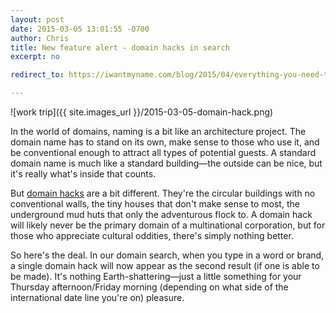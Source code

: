 ```yaml
---
layout: post
date: 2015-03-05 13:01:55 -0700
author: Chris
title: New feature alert - domain hacks in search
excerpt: no

redirect_to: https://iwantmyname.com/blog/2015/04/everything-you-need-to-know-about-domain-hacks.html

---
```


![work trip]({{ site.images_url }}/2015-03-05-domain-hack.png)

In the world of domains, naming is a bit like an architecture project. The domain name has to stand on its own, make sense to those who use it, and be conventional enough to attract all types of potential guests. A standard domain name is much like a standard building—the outside can be nice, but it's really what's inside that counts.

But [domain hacks](https://iwantmyname.com/blog/2009/05/how-to-find-a-domain-hack.html) are a bit different. They're the circular buildings with no conventional walls, the tiny houses that don't make sense to most, the underground mud huts that only the adventurous flock to. A domain hack will likely never be the primary domain of a multinational corporation, but for those who appreciate cultural oddities, there's simply nothing better. 

So here's the deal. In our domain search, when you type in a word or brand, a single domain hack will now appear as the second result (if one is able to be made). It's nothing Earth-shattering—just a little something for your Thursday afternoon/Friday morning (depending on what side of the international date line you're on) pleasure.
